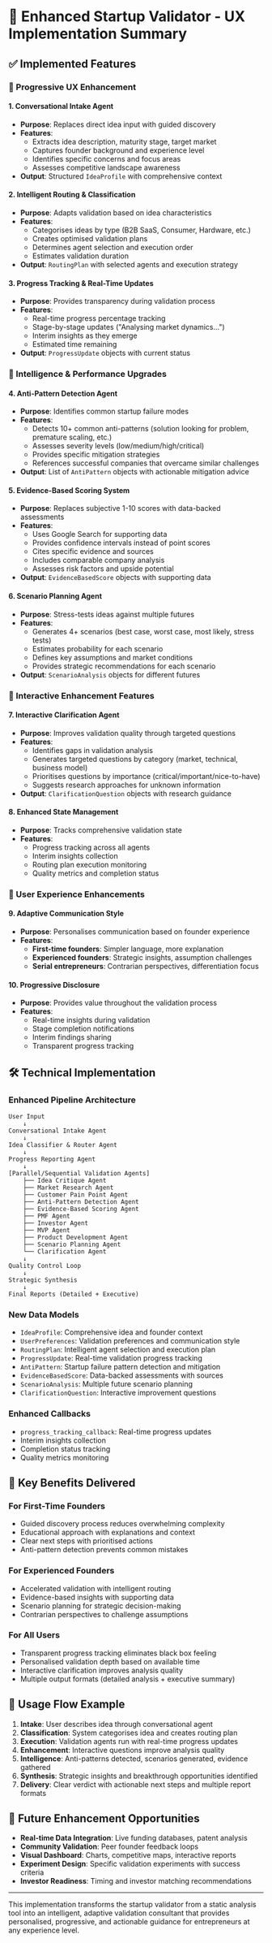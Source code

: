 # 🚀 Enhanced Startup Validator - UX Implementation Summary

## ✅ **Implemented Features**

### **🎯 Progressive UX Enhancement**

#### **1. Conversational Intake Agent**

- **Purpose**: Replaces direct idea input with guided discovery
- **Features**:
  - Extracts idea description, maturity stage, target market
  - Captures founder background and experience level
  - Identifies specific concerns and focus areas
  - Assesses competitive landscape awareness
- **Output**: Structured `IdeaProfile` with comprehensive context

#### **2. Intelligent Routing & Classification**

- **Purpose**: Adapts validation based on idea characteristics
- **Features**:
  - Categorises ideas by type (B2B SaaS, Consumer, Hardware, etc.)
  - Creates optimised validation plans
  - Determines agent selection and execution order
  - Estimates validation duration
- **Output**: `RoutingPlan` with selected agents and execution strategy

#### **3. Progress Tracking & Real-Time Updates**

- **Purpose**: Provides transparency during validation process
- **Features**:
  - Real-time progress percentage tracking
  - Stage-by-stage updates ("Analysing market dynamics...")
  - Interim insights as they emerge
  - Estimated time remaining
- **Output**: `ProgressUpdate` objects with current status

### **🧠 Intelligence & Performance Upgrades**

#### **4. Anti-Pattern Detection Agent**

- **Purpose**: Identifies common startup failure modes
- **Features**:
  - Detects 10+ common anti-patterns (solution looking for problem, premature scaling, etc.)
  - Assesses severity levels (low/medium/high/critical)
  - Provides specific mitigation strategies
  - References successful companies that overcame similar challenges
- **Output**: List of `AntiPattern` objects with actionable mitigation advice

#### **5. Evidence-Based Scoring System**

- **Purpose**: Replaces subjective 1-10 scores with data-backed assessments
- **Features**:
  - Uses Google Search for supporting data
  - Provides confidence intervals instead of point scores
  - Cites specific evidence and sources
  - Includes comparable company analysis
  - Assesses risk factors and upside potential
- **Output**: `EvidenceBasedScore` objects with supporting data

#### **6. Scenario Planning Agent**

- **Purpose**: Stress-tests ideas against multiple futures
- **Features**:
  - Generates 4+ scenarios (best case, worst case, most likely, stress tests)
  - Estimates probability for each scenario
  - Defines key assumptions and market conditions
  - Provides strategic recommendations for each scenario
- **Output**: `ScenarioAnalysis` objects for different futures

### **🔄 Interactive Enhancement Features**

#### **7. Interactive Clarification Agent**

- **Purpose**: Improves validation quality through targeted questions
- **Features**:
  - Identifies gaps in validation analysis
  - Generates targeted questions by category (market, technical, business model)
  - Prioritises questions by importance (critical/important/nice-to-have)
  - Suggests research approaches for unknown information
- **Output**: `ClarificationQuestion` objects with research guidance

#### **8. Enhanced State Management**

- **Purpose**: Tracks comprehensive validation state
- **Features**:
  - Progress tracking across all agents
  - Interim insights collection
  - Routing plan execution monitoring
  - Quality metrics and completion status

### **🎨 User Experience Enhancements**

#### **9. Adaptive Communication Style**

- **Purpose**: Personalises communication based on founder experience
- **Features**:
  - **First-time founders**: Simpler language, more explanation
  - **Experienced founders**: Strategic insights, assumption challenges
  - **Serial entrepreneurs**: Contrarian perspectives, differentiation focus

#### **10. Progressive Disclosure**

- **Purpose**: Provides value throughout the validation process
- **Features**:
  - Real-time insights during validation
  - Stage completion notifications
  - Interim findings sharing
  - Transparent progress tracking

## 🛠 **Technical Implementation**

### **Enhanced Pipeline Architecture**

```
User Input
    ↓
Conversational Intake Agent
    ↓
Idea Classifier & Router Agent
    ↓
Progress Reporting Agent
    ↓
[Parallel/Sequential Validation Agents]
    ├── Idea Critique Agent
    ├── Market Research Agent
    ├── Customer Pain Point Agent
    ├── Anti-Pattern Detection Agent
    ├── Evidence-Based Scoring Agent
    ├── PMF Agent
    ├── Investor Agent
    ├── MVP Agent
    ├── Product Development Agent
    ├── Scenario Planning Agent
    └── Clarification Agent
    ↓
Quality Control Loop
    ↓
Strategic Synthesis
    ↓
Final Reports (Detailed + Executive)
```

### **New Data Models**

- `IdeaProfile`: Comprehensive idea and founder context
- `UserPreferences`: Validation preferences and communication style
- `RoutingPlan`: Intelligent agent selection and execution plan
- `ProgressUpdate`: Real-time validation progress tracking
- `AntiPattern`: Startup failure pattern detection and mitigation
- `EvidenceBasedScore`: Data-backed assessments with sources
- `ScenarioAnalysis`: Multiple future scenario planning
- `ClarificationQuestion`: Interactive improvement questions

### **Enhanced Callbacks**

- `progress_tracking_callback`: Real-time progress updates
- Interim insights collection
- Completion status tracking
- Quality metrics monitoring

## 🎯 **Key Benefits Delivered**

### **For First-Time Founders**

- Guided discovery process reduces overwhelming complexity
- Educational approach with explanations and context
- Clear next steps with prioritised actions
- Anti-pattern detection prevents common mistakes

### **For Experienced Founders**

- Accelerated validation with intelligent routing
- Evidence-based insights with supporting data
- Scenario planning for strategic decision-making
- Contrarian perspectives to challenge assumptions

### **For All Users**

- Transparent progress tracking eliminates black box feeling
- Personalised validation depth based on available time
- Interactive clarification improves analysis quality
- Multiple output formats (detailed analysis + executive summary)

## 🚀 **Usage Flow Example**

1. **Intake**: User describes idea through conversational agent
2. **Classification**: System categorises idea and creates routing plan
3. **Execution**: Validation agents run with real-time progress updates
4. **Enhancement**: Interactive questions improve analysis quality
5. **Intelligence**: Anti-patterns detected, scenarios generated, evidence gathered
6. **Synthesis**: Strategic insights and breakthrough opportunities identified
7. **Delivery**: Clear verdict with actionable next steps and multiple report formats

## 🔮 **Future Enhancement Opportunities**

- **Real-time Data Integration**: Live funding databases, patent analysis
- **Community Validation**: Peer founder feedback loops
- **Visual Dashboard**: Charts, competitive maps, interactive reports
- **Experiment Design**: Specific validation experiments with success criteria
- **Investor Readiness**: Timing and investor matching recommendations

---

This implementation transforms the startup validator from a static analysis tool into an intelligent, adaptive validation consultant that provides personalised, progressive, and actionable guidance for entrepreneurs at any experience level.

